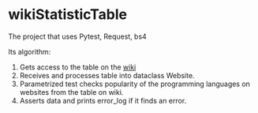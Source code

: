 # wikiStatisticTable

The project that uses Pytest, Request, bs4 

Its algorithm:
1. Gets access to the table on the [wiki](https://en.wikipedia.org/wiki/Programming_languages_used_in_most_popular_websites)
2. Receives and processes table into dataclass Website.
3. Parametrized test checks popularity of the programming languages on websites from the table on wiki.
4. Asserts data and prints error_log if it finds an error.
